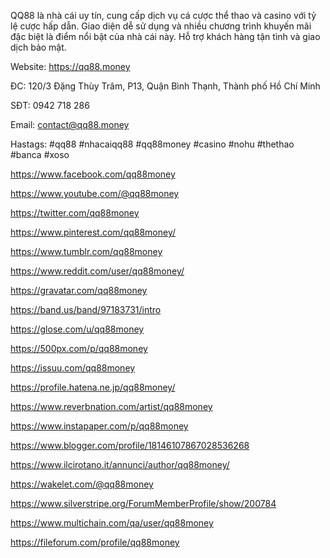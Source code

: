 QQ88 là nhà cái uy tín, cung cấp dịch vụ cá cược thể thao và casino với tỷ lệ cược hấp dẫn. Giao diện dễ sử dụng và nhiều chương trình khuyến mãi đặc biệt là điểm nổi bật của nhà cái này. Hỗ trợ khách hàng tận tình và giao dịch bảo mật.



Website: https://qq88.money

ĐC: 120/3 Đặng Thùy Trâm, P13, Quận Bình Thạnh, Thành phố Hồ Chí Minh

SĐT: 0942 718 286

Email: contact@qq88.money

Hastags: #qq88 #nhacaiqq88 #qq88money #casino #nohu #thethao #banca #xoso





https://www.facebook.com/qq88money

https://www.youtube.com/@qq88money

https://twitter.com/qq88money

https://www.pinterest.com/qq88money/

https://www.tumblr.com/qq88money

https://www.reddit.com/user/qq88money/

https://gravatar.com/qq88money

https://band.us/band/97183731/intro

https://glose.com/u/qq88money

https://500px.com/p/qq88money

https://issuu.com/qq88money

https://profile.hatena.ne.jp/qq88money/

https://www.reverbnation.com/artist/qq88money

https://www.instapaper.com/p/qq88money

https://www.blogger.com/profile/18146107867028536268

https://www.ilcirotano.it/annunci/author/qq88money/

https://wakelet.com/@qq88money

https://www.silverstripe.org/ForumMemberProfile/show/200784

https://www.multichain.com/qa/user/qq88money

https://fileforum.com/profile/qq88money